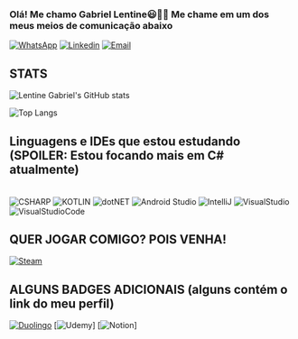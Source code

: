 ### Olá! Me chamo Gabriel Lentine😃👋🏻 Me chame em um dos meus meios de comunicação abaixo
[![WhatsApp](https://img.shields.io/badge/WhatsApp-25D366?style=for-the-badge&logo=whatsapp&logoColor=white)](https://api.whatsapp.com/send?phone=5511993240918)
[![Linkedin](https://img.shields.io/badge/LinkedIn-0077B5?style=for-the-badge&logo=linkedin&logoColor=white)](https://www.linkedin.com/in/gabriel-lentine-83a316239/)
[![Email](https://img.shields.io/badge/Gmail-D14836?style=for-the-badge&logo=gmail&logoColor=white)](gabrielmarinholentine@gmail.com)

## STATS
![Lentine Gabriel's GitHub stats](https://github-readme-stats.vercel.app/api?username=lentinegabriel&show_icons=true&theme=dracula)

![Top Langs](https://github-readme-stats.vercel.app/api/top-langs/?username=lentinegabriel&hide_progress=true)

## Linguagens e IDEs que estou estudando (SPOILER: Estou focando mais em C# atualmente)
<div style="display: inline_block"><br/>
  <img align="center" alt="CSHARP" src="https://img.shields.io/badge/C%23-239120?style=for-the-badge&logo=c-sharp&logoColor=white" />
  <img align="center" alt="KOTLIN" src="https://img.shields.io/badge/Kotlin-0095D5?&style=for-the-badge&logo=kotlin&logoColor=white" />
  <img align="center" alt="dotNET" src="https://img.shields.io/badge/.NET-5C2D91?style=for-the-badge&logo=.net&logoColor=white" />
  <img align="center" alt="Android Studio" src="https://img.shields.io/badge/Android_Studio-3DDC84?style=for-the-badge&logo=android-studio&logoColor=white" />
  <img align="center" alt="IntelliJ" src="https://img.shields.io/badge/IntelliJ_IDEA-000000.svg?style=for-the-badge&logo=intellij-idea&logoColor=white" />
  <img align="center" alt="VisualStudio" src="https://img.shields.io/badge/Visual_Studio-5C2D91?style=for-the-badge&logo=visual%20studio&logoColor=white" />
  <img align="center" alt="VisualStudioCode" src="https://img.shields.io/badge/Visual_Studio_Code-0078D4?style=for-the-badge&logo=visual%20studio%20code&logoColor=white" />
</div>

## QUER JOGAR COMIGO? POIS VENHA!
[![Steam](https://img.shields.io/badge/Steam-000000?style=for-the-badge&logo=steam&logoColor=white)](https://steamcommunity.com/id/lentine/)

## ALGUNS BADGES ADICIONAIS (alguns contém o link do meu perfil)
[![Duolingo](https://img.shields.io/badge/Duolingo-58CC02?style=for-the-badge&logo=Duolingo&logoColor=white)](https://pt.duolingo.com/profile/LentineGabriel)
[![Udemy](https://img.shields.io/badge/Udemy-EC5252?style=for-the-badge&logo=Udemy&logoColor=white)]
[![Notion](https://img.shields.io/badge/Notion-000000?style=for-the-badge&logo=notion&logoColor=white)]
